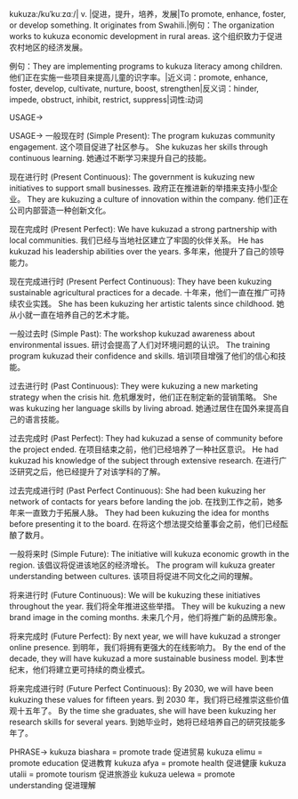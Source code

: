 kukuza:/kuˈkuːzɑː/| v. |促进，提升，培养，发展|To promote, enhance, foster, or develop something.  It originates from Swahili.|例句：The organization works to kukuza economic development in rural areas.  这个组织致力于促进农村地区的经济发展。

例句：They are implementing programs to kukuza literacy among children.  他们正在实施一些项目来提高儿童的识字率。|近义词：promote, enhance, foster, develop, cultivate, nurture, boost, strengthen|反义词：hinder, impede, obstruct, inhibit, restrict, suppress|词性:动词


USAGE->

USAGE->
一般现在时 (Simple Present):
The program kukuzas community engagement.  这个项目促进了社区参与。
She kukuzas her skills through continuous learning.  她通过不断学习来提升自己的技能。


现在进行时 (Present Continuous):
The government is kukuzing new initiatives to support small businesses. 政府正在推进新的举措来支持小型企业。
They are kukuzing a culture of innovation within the company.  他们正在公司内部营造一种创新文化。


现在完成时 (Present Perfect):
We have kukuzad a strong partnership with local communities.  我们已经与当地社区建立了牢固的伙伴关系。
He has kukuzad his leadership abilities over the years.  多年来，他提升了自己的领导能力。


现在完成进行时 (Present Perfect Continuous):
They have been kukuzing sustainable agricultural practices for a decade.  十年来，他们一直在推广可持续农业实践。
She has been kukuzing her artistic talents since childhood.  她从小就一直在培养自己的艺术才能。


一般过去时 (Simple Past):
The workshop kukuzad awareness about environmental issues.  研讨会提高了人们对环境问题的认识。
The training program kukuzad their confidence and skills.  培训项目增强了他们的信心和技能。


过去进行时 (Past Continuous):
They were kukuzing a new marketing strategy when the crisis hit.  危机爆发时，他们正在制定新的营销策略。
She was kukuzing her language skills by living abroad.  她通过居住在国外来提高自己的语言技能。


过去完成时 (Past Perfect):
They had kukuzad a sense of community before the project ended.  在项目结束之前，他们已经培养了一种社区意识。
He had kukuzad his knowledge of the subject through extensive research. 在进行广泛研究之后，他已经提升了对该学科的了解。


过去完成进行时 (Past Perfect Continuous):
She had been kukuzing her network of contacts for years before landing the job. 在找到工作之前，她多年来一直致力于拓展人脉。
They had been kukuzing the idea for months before presenting it to the board. 在将这个想法提交给董事会之前，他们已经酝酿了数月。


一般将来时 (Simple Future):
The initiative will kukuza economic growth in the region.  该倡议将促进该地区的经济增长。
The program will kukuza greater understanding between cultures.  该项目将促进不同文化之间的理解。


将来进行时 (Future Continuous):
We will be kukuzing these initiatives throughout the year.  我们将全年推进这些举措。
They will be kukuzing a new brand image in the coming months.  未来几个月，他们将推广新的品牌形象。


将来完成时 (Future Perfect):
By next year, we will have kukuzad a stronger online presence.  到明年，我们将拥有更强大的在线影响力。
By the end of the decade, they will have kukuzad a more sustainable business model.  到本世纪末，他们将建立更可持续的商业模式。


将来完成进行时 (Future Perfect Continuous):
By 2030, we will have been kukuzing these values for fifteen years.  到 2030 年，我们将已经推崇这些价值观十五年了。
By the time she graduates, she will have been kukuzing her research skills for several years. 到她毕业时，她将已经培养自己的研究技能多年了。




PHRASE->
kukuza biashara = promote trade 促进贸易
kukuza elimu = promote education 促进教育
kukuza afya = promote health 促进健康
kukuza utalii = promote tourism 促进旅游业
kukuza uelewa = promote understanding 促进理解
